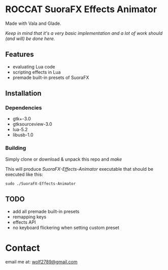 # ROCCAT SuoraFX Effects Animator
Made with Vala and Glade.

_Keep in mind that it's a very basic implementation and a lot of work should (and will) be done here._


## Features
* evaluating Lua code
* scripting effects in Lua
* premade built-in presets of SuoraFX


## Installation
### Dependencies
* gtk+-3.0
* gtksourceview-3.0
* lua-5.2
* libusb-1.0

### Building
Simply clone or download & unpack this repo and _make_

This will produce _SuoraFX-Effects-Animator_ executable that should be executed like this:
```
sudo ./SuoraFX-Effects-Animator
```


## TODO
* add all premade built-in presets
* remapping keys
* effects API
* no keyboard flickering when setting custom preset

# Contact
email me at: [wolf2789@gmail.com](mailto:wolf2789@gmail.com)
